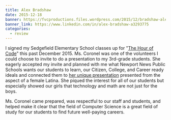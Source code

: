 ```yaml
---
title: Alex Bradshaw
date: 2015-12-18
banner: https://fvcproductions.files.wordpress.com/2015/12/bradshaw-alex-e1450460074983.jpg
banner_link: https://www.linkedin.com/in/alex-bradshaw-a3293775
categories:
  - review
---
```


I signed my Sedgefield Elementary School classes up for "[The Hour of Code](//hourofcode.com/us)" this past December 2015. Ms. Coronel was one of the volunteers I could choose to invite to do a presentation to my 3rd-grade students. She eagerly accepted my invite and planned with me what Newport News Public Schools wants our students to learn, our Citizen, College, and Career ready ideals and connected them to [her unique presentation](//fvcproductions.com/2015/12/07/hour-of-code-2015/) presented from the aspect of a female Latina. She piqued the interest for all of our students but especially showed our girls that technology and math are not just for the boys.

Ms. Coronel came prepared, was respectful to our staff and students, and helped make it clear that the field of Computer Science is a great field of study for our students to find future well-paying careers.
